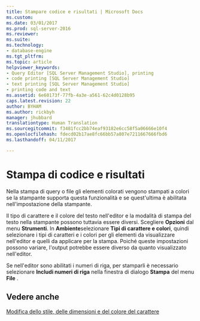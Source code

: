 ```yaml
---
title: Stampare codice e risultati | Microsoft Docs
ms.custom: 
ms.date: 03/01/2017
ms.prod: sql-server-2016
ms.reviewer: 
ms.suite: 
ms.technology:
- database-engine
ms.tgt_pltfrm: 
ms.topic: article
helpviewer_keywords:
- Query Editor [SQL Server Management Studio], printing
- code printing [SQL Server Management Studio]
- text printing [SQL Server Management Studio]
- printing code and text
ms.assetid: 6e60173f-77fb-4a3e-a561-62c4d0128b95
caps.latest.revision: 22
author: BYHAM
ms.author: rickbyh
manager: jhubbard
translationtype: Human Translation
ms.sourcegitcommit: f3481fcc2bb74eaf93182e6cc58f5a06666e10f4
ms.openlocfilehash: fdecd02b17ae8fc66bb57a807e7211667666fbd6
ms.lasthandoff: 04/11/2017

---
```

# <a name="print-code-and-results"></a>Stampa di codice e risultati
  Nella stampa di query o file gli elementi colorati vengono stampati a colori se la stampante supporta questa funzionalità e se quest'ultima è abilitata nell'impostazione della stampante.  
  
 Il tipo di carattere e il colore del testo nell'editor e la modalità di stampa del testo nella stampante possono tuttavia essere diversi. Scegliere **Opzioni** dal menu **Strumenti**. In **Ambiente**selezionare **Tipi di carattere e colori**, quindi selezionare i tipi di caratteri e i colori per gli elementi da visualizzare nell'editor e quelli da applicare per la stampa. Poiché queste impostazioni possono variare, l'output potrebbe essere diverso da quanto visualizzato nell'editor.  
  
 Se nell'editor sono abilitati i numeri di riga, per stamparli è necessario selezionare **Includi numeri di riga** nella finestra di dialogo **Stampa** del menu **File** .  
  
## <a name="see-also"></a>Vedere anche  
 [Modifica dello stile, delle dimensioni e del colore del carattere](../../relational-databases/scripting/change-font-color-size-and-style.md)  
  
  
